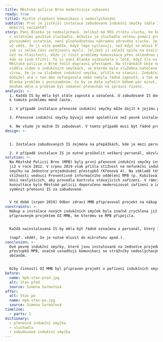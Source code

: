 ```yaml
---
title: Městská policie Brno modernizuje vybavení
ready: true
title2: Rychlé zlepšení komunikace s nedoslýchavými
subtitle: Proč je jistější instalace zabudované indukční smyčky (dále IS) oproti
  mobilní variantě?
story: Paní Blanka je nedoslýchavá. Jelikož má 95% ztrátu sluchu, ke komunikaci
  s ostatními používá sluchadlo. Ačkoliv je sluchadlo velkou pomocí pro
  porozumění ostatním, není plnohodnotnou náhradou zdravého sluchu. Její známí
  už vědí, že jí více pomůže, když lépe vyslovují, než když se mluví hlasitěji,
  jak si velká část veřejnosti myslí. Jelikož jí záleží spíše na kvalitě zvuku
  než na hlasitosti, může jí činit problémy komunikace přes skleněnou přepážku,
  kde se zvuk tříští. To si paní Blanka vyzkoušela v létě, když šla na služebnu
  Městské policie v Brně řešit dopravní přestupek. Na stránkách Unie neslyšících
  viděla video o indukčních smyčkách, ve kterém byla služebna natočena. S dobrou
  vírou, že je na služebně indukční smyčka, přišla na stanici. Indukční smyčka
  bohužel ale v ten den nefungovala nebo nebyla řádně zapnutá, a tak měla paní
  Blanka problém s porozuměním. Co by se dalo vyřešit během pár minut, trvalo
  mnohem déle a problém byl nakonec přenechán na správní řízení.
analysis: >-
  1. Každá IS by měla být stále zapnutá a označená. U zabudované IS dochází
  k tomuto problému méně často.

  2. V případě instalace přenosné indukční smyčky může dojít k jejímu posunutí. Smyčka tedy vysílá signál do místa, kde nedoslýchavý nestojí, takže signál dobře neslyší.

  3. Přenosné indukční smyčky bývají méně spolehlivé než pevně instalované IS.

  4. Ne všude je možné IS zabudovat. V tomto případě musí být řádně proškolen personál, jak smyčku správně uvést do provozu.
design: >-
  

  1. Instalace zabudovaných IS zejména na přepážkách, kde je mezi personálem a klientem umístěno sklo či jiná zástěna, která omezuje šíření zvuku.

  2. V případě instalace IS je nutné proškolit veškerý personál, obzvláště je-li instalována přenosná IS, která vyžaduje složitější zapínání.
solution: >-
  Na Městské Policii Brno (MPB) byly první přenosné indukční smyčky instalovány
  již v roce 2012. V srpnu 2019 však přišla stížnost na nefunkční indukční
  smyčku na Jednotce projednávání přestupků (Křenová 4). Na základě této
  stížnosti vedoucí Preventivně informačního oddělení MPB (p. Kubišová) oslovila
  Unii neslyšících, aby provedla kontrolu stávajících zařízení. V rámci této
  konzultace bylo Městské policii doporučeno modernizovat zařízení a ideálně
  vyměnit přenosní IS za zabudované. 


  V té době (srpen 2019) Odbor zdraví MMB připravoval projekt na nákup indukčních smyček pro několik odborů a pracovišť MMB. O této skutečnosti se p. Kubišová dočetla v denním tisku a kontaktovala p. Rossi (OZ MMB) s žádostí o připojení k projektu a zakoupení dvou zabudovaných IS na Jednotku projednávání přestupků. Jelikož MPB administrativně spadá pod MMB, bylo žádosti ze strany OZ MMB vyhověno. Instalace a označení indukčních smyček proběhlo 4. listopadu 2019, tedy pouhých 84 dní od podání stížnosti na nefunkční IS na témže pracovišti. Noví i stávající zaměstnanci MPB jsou o IS proškoleni, tudíž problém, který se vyskytl v srpnu, by se již neměl opakovat.
constraints: >-
  Nákup a instalace nových indukčních smyček byla značně zrychlena již
  připraveným projektem OZ MMB, ke kterému se MPB připojila. 


  Každá nainstalovaná IS by měla být řádně označena a personál, který IS používá, by měl být proškolen

  (např. vědět, že je nutné mluvit do mikrofonu apod.).
conclusion: >-
  Dvě pevné indukční smyčky, které jsou instalované na Jednotce projednávání
  přestupků MPB, značně usnadňují komunikaci se strážníky nedoslýchavým
  občanům. 


  Díky činnosti OZ MMB byl připraven projekt o pořízení indukčních smyček, ke kterému se mohla připojit MPB a rychle vyřešit problém, na který byli upozorněni.
before:
  name: mpb-stav-pred.jpg
  alt: Stav před
  source: Simona Surmařová
after:
  alt: Stav po
  name: mpb-stav-po.jpg
  source: Simona Surmařová
timeline:
  - parts: 1
dictionary:
  - přenosná indukční smyčka
  - sluchadlo
  - zabudovaná indukční smyčka
---
```

